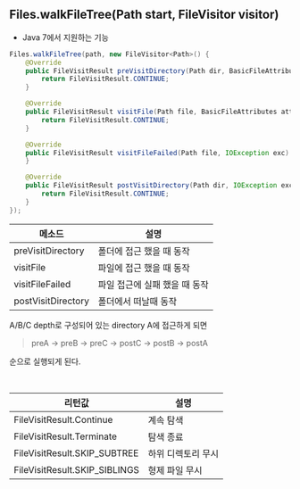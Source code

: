 ## Files.walkFileTree(Path start, FileVisitor visitor)

 - Java 7에서 지원하는 기능

```java
Files.walkFileTree(path, new FileVisitor<Path>() {
	@Override
    public FileVisitResult preVisitDirectory(Path dir, BasicFileAttributes attrs) throws IOException {
        return FileVisitResult.CONTINUE;
    }

    @Override
    public FileVisitResult visitFile(Path file, BasicFileAttributes attrs) throws IOException {
        return FileVisitResult.CONTINUE;
    }

    @Override
    public FileVisitResult visitFileFailed(Path file, IOException exc) throws IOException {
    }

    @Override
    public FileVisitResult postVisitDirectory(Path dir, IOException exc) throws IOException {
        return FileVisitResult.CONTINUE;
    }
});
```

|메소드|설명|
|---|---|
|preVisitDirectory|폴더에 접근 했을 때 동작|
|visitFile|파일에 접근 했을 때 동작|
|visitFileFailed|파일 접근에 실패 했을 때 동작|
|postVisitDirectory|폴더에서 떠날때 동작|

A/B/C depth로 구성되어 있는 directory A에 접근하게 되면

> preA -> preB -> preC -> postC -> postB -> postA

순으로 실행되게 된다.

<br/>

|리턴값|설명|
|---|---|
|FileVisitResult.Continue|계속 탐색|
|FileVisitResult.Terminate|탐색 종료|
|FileVisitResult.SKIP_SUBTREE|하위 디렉토리 무시|
|FileVisitResult.SKIP_SIBLINGS|형제 파일 무시|
